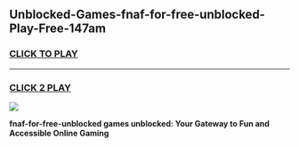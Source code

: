 
## Unblocked-Games-fnaf-for-free-unblocked-Play-Free-147am
<h3>
<a href="https://premium76.site?title=fnaf-for-free-unblocked&ref=10A">CLICK TO PLAY</a></h3>
<hr>

<h3>
<a href="https://premium76.site?title=fnaf-for-free-unblocked&ref=10A">CLICK 2 PLAY</a>
  
</h3>

<a href="https://premium76.site?title=fnaf-for-free-unblocked&ref=10A"><img src="https://clearcache.store/games.png"></a>


**fnaf-for-free-unblocked games unblocked: Your Gateway to Fun and Accessible Online Gaming**
